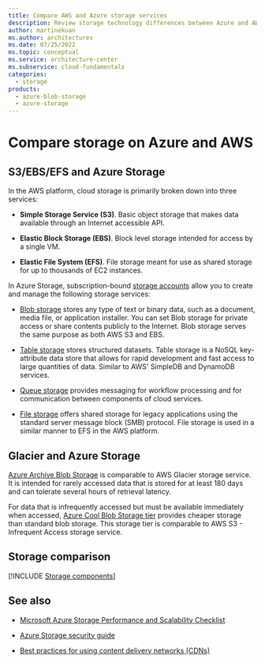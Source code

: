 ```yaml
---
title: Compare AWS and Azure storage services
description: Review storage technology differences between Azure and AWS. Compare Azure Storage with S3, EBS, EFS, and Glacier.
author: martinekuan
ms.author: architectures
ms.date: 07/25/2022
ms.topic: conceptual
ms.service: architecture-center
ms.subservice: cloud-fundamentals
categories:
  - storage
products:
  - azure-blob-storage
  - azure-storage
---
```


# Compare storage on Azure and AWS

## S3/EBS/EFS and Azure Storage

In the AWS platform, cloud storage is primarily broken down into three services:

- **Simple Storage Service (S3)**. Basic object storage that makes data available through an Internet accessible API.

- **Elastic Block Storage (EBS)**. Block level storage intended for access by a single VM.

- **Elastic File System (EFS)**. File storage meant for use as shared storage for up to thousands of EC2 instances.

In Azure Storage, subscription-bound [storage accounts](/azure/storage/common/storage-quickstart-create-account) allow you to create and manage the following storage services:

- [Blob storage](/azure/storage/common/storage-quickstart-create-account) stores any type of text or binary data, such as a document, media file, or application installer. You can set Blob storage for private access or share contents publicly to the Internet. Blob storage serves the same purpose as both AWS S3 and EBS.
- [Table storage](/azure/cosmos-db/table-storage-how-to-use-nodejs) stores structured datasets. Table storage is a NoSQL key-attribute data store that allows for rapid development and fast access to large quantities of data. Similar to AWS' SimpleDB and DynamoDB services.

- [Queue storage](/azure/storage/queues/storage-quickstart-queues-nodejs?tabs=passwordless%2Croles-azure-portal%2Cenvironment-variable-windows%2Csign-in-azure-cli) provides messaging for workflow processing and for communication between components of cloud services.

- [File storage](/azure/storage/files/storage-java-how-to-use-file-storage) offers shared storage for legacy applications using the standard server message block (SMB) protocol. File storage is used in a similar manner to EFS in the AWS platform.

## Glacier and Azure Storage

[Azure Archive Blob Storage](/azure/storage/blobs/access-tiers-overview#archive-access-tier) is comparable to AWS Glacier storage service. It is intended for rarely accessed data that is stored for at least 180 days and can tolerate several hours of retrieval latency.

For data that is infrequently accessed but must be available immediately when accessed, [Azure Cool Blob Storage tier](/azure/storage/blobs/access-tiers-overview#cool-access-tier) provides cheaper storage than standard blob storage. This storage tier is comparable to AWS S3 - Infrequent Access storage service.

## Storage comparison

[!INCLUDE [Storage components](../../includes/aws/storage.md)]

## See also

- [Microsoft Azure Storage Performance and Scalability Checklist](/azure/storage/common/storage-performance-checklist)

- [Azure Storage security guide](/azure/storage/common/storage-security-guide)

- [Best practices for using content delivery networks (CDNs)](../best-practices/cdn.yml)
